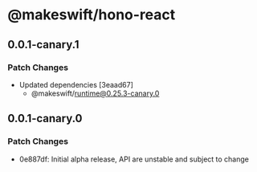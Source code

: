 # @makeswift/hono-react

## 0.0.1-canary.1

### Patch Changes

- Updated dependencies [3eaad67]
  - @makeswift/runtime@0.25.3-canary.0

## 0.0.1-canary.0

### Patch Changes

- 0e887df: Initial alpha release, API are unstable and subject to change
